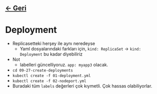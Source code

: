 ## [<- Geri](../README.md)

# Deployment
- Replicasetteki herşey ile aynı neredeyse
    - Yaml dosyalarındaki farkları için, `kind: ReplicaSet` -> `kind: Deployment` bu kadar diyebiliriz
- Not
    - labelleri güncelliyoruz. `app: myapp3` olacak.
- `cd 09-27-create-deployments`
- `kubectl create -f 01-deployment.yml`
- `kubectl create -f 02-nodeport.yml`
- Buradaki tüm `labels` değerleri çok kıymetli. Çok hassas olabiliyorlar.